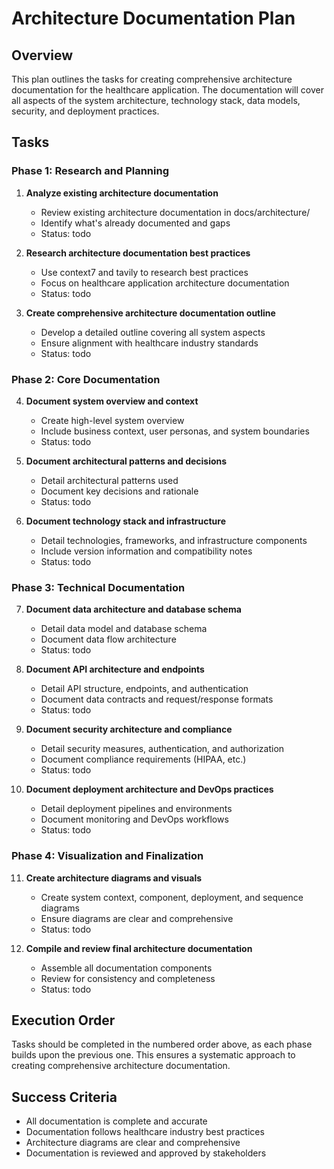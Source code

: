# Architecture Documentation Plan

## Overview

This plan outlines the tasks for creating comprehensive architecture documentation for the healthcare application. The documentation will cover all aspects of the system architecture, technology stack, data models, security, and deployment practices.

## Tasks

### Phase 1: Research and Planning

1. **Analyze existing architecture documentation**
   - Review existing architecture documentation in docs/architecture/
   - Identify what's already documented and gaps
   - Status: todo

2. **Research architecture documentation best practices**
   - Use context7 and tavily to research best practices
   - Focus on healthcare application architecture documentation
   - Status: todo

3. **Create comprehensive architecture documentation outline**
   - Develop a detailed outline covering all system aspects
   - Ensure alignment with healthcare industry standards
   - Status: todo

### Phase 2: Core Documentation

4. **Document system overview and context**
   - Create high-level system overview
   - Include business context, user personas, and system boundaries
   - Status: todo

5. **Document architectural patterns and decisions**
   - Detail architectural patterns used
   - Document key decisions and rationale
   - Status: todo

6. **Document technology stack and infrastructure**
   - Detail technologies, frameworks, and infrastructure components
   - Include version information and compatibility notes
   - Status: todo

### Phase 3: Technical Documentation

7. **Document data architecture and database schema**
   - Detail data model and database schema
   - Document data flow architecture
   - Status: todo

8. **Document API architecture and endpoints**
   - Detail API structure, endpoints, and authentication
   - Document data contracts and request/response formats
   - Status: todo

9. **Document security architecture and compliance**
   - Detail security measures, authentication, and authorization
   - Document compliance requirements (HIPAA, etc.)
   - Status: todo

10. **Document deployment architecture and DevOps practices**
    - Detail deployment pipelines and environments
    - Document monitoring and DevOps workflows
    - Status: todo

### Phase 4: Visualization and Finalization

11. **Create architecture diagrams and visuals**
    - Create system context, component, deployment, and sequence diagrams
    - Ensure diagrams are clear and comprehensive
    - Status: todo

12. **Compile and review final architecture documentation**
    - Assemble all documentation components
    - Review for consistency and completeness
    - Status: todo

## Execution Order

Tasks should be completed in the numbered order above, as each phase builds upon the previous one. This ensures a systematic approach to creating comprehensive architecture documentation.

## Success Criteria

- All documentation is complete and accurate
- Documentation follows healthcare industry best practices
- Architecture diagrams are clear and comprehensive
- Documentation is reviewed and approved by stakeholders
